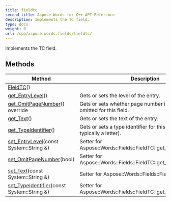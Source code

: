 ```yaml
---
title: fieldtc
second_title: Aspose.Words for C++ API Reference
description: Implements the TC field. 
type: docs
weight: 0
url: /cpp/aspose.words.fields/fieldtc/
---
```


Implements the TC field. 

## Methods

| Method | Description |
| --- | --- |
| [FieldTC](./fieldtc/)() |  |
| [get_EntryLevel](./get_entrylevel/)() | Gets or sets the level of the entry.  |
| [get_OmitPageNumber](./get_omitpagenumber/)() override | Gets or sets whether page number in TOC should be omitted for this field.  |
| [get_Text](./get_text/)() | Gets or sets the text of the entry.  |
| [get_TypeIdentifier](./get_typeidentifier/)() | Gets or sets a type identifier for this field (which is typically a letter).  |
| [set_EntryLevel](./set_entrylevel/)(const System::String &) | Setter for Aspose::Words::Fields::FieldTC::get_EntryLevel.  |
| [set_OmitPageNumber](./set_omitpagenumber/)(bool) | Setter for Aspose::Words::Fields::FieldTC::get_OmitPageNumber.  |
| [set_Text](./set_text/)(const System::String &) | Setter for Aspose::Words::Fields::FieldTC::get_Text.  |
| [set_TypeIdentifier](./set_typeidentifier/)(const System::String &) | Setter for Aspose::Words::Fields::FieldTC::get_TypeIdentifier.  |
